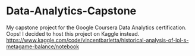 # Data-Analytics-Capstone
My capstone project for the Google Coursera Data Analytics certification.
Oops! I decided to host this project on Kaggle instead.
https://www.kaggle.com/code/vincentbarletta/historical-analysis-of-lol-s-metagame-balance/notebook
